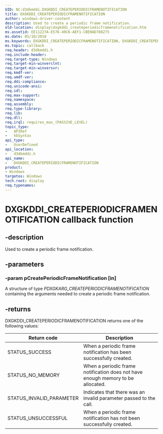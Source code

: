 ```yaml
---
UID: NC:d3dkmddi.DXGKDDI_CREATEPERIODICFRAMENOTIFICATION
title: DXGKDDI_CREATEPERIODICFRAMENOTIFICATION
author: windows-driver-content
description: Used to create a periodic frame notification.
old-location: display\dxgkddi_createperiodicframenotification.htm
ms.assetid: EE11227A-E576-49C6-AEF1-CBE0AD788275
ms.date: 05/10/2018
ms.keywords: DXGKDDI_CREATEPERIODICFRAMENOTIFICATION, DXGKDDI_CREATEPERIODICFRAMENOTIFICATION callback, DXGKDDI_CREATEPERIODICFRAMENOTIFICATION callback function [Display Devices], d3dkmddi/DXGKDDI_CREATEPERIODICFRAMENOTIFICATION, display.dxgkddi_createperiodicframenotification
ms.topic: callback
req.header: d3dkmddi.h
req.include-header: 
req.target-type: Windows
req.target-min-winverclnt: 
req.target-min-winversvr: 
req.kmdf-ver: 
req.umdf-ver: 
req.ddi-compliance: 
req.unicode-ansi: 
req.idl: 
req.max-support: 
req.namespace: 
req.assembly: 
req.type-library: 
req.lib: 
req.dll: 
req.irql: requires_max_(PASSIVE_LEVEL)
topic_type:
-	APIRef
-	kbSyntax
api_type:
-	UserDefined
api_location:
-	d3dkmddi.h
api_name:
-	DXGKDDI_CREATEPERIODICFRAMENOTIFICATION
product:
- Windows
targetos: Windows
tech.root: display
req.typenames: 
---
```


# DXGKDDI_CREATEPERIODICFRAMENOTIFICATION callback function


## -description


Used to create a periodic frame notification.


## -parameters




### -param pCreatePeriodicFrameNotification [in]

A structure of type <i>PDXGKARG_CREATEPERIODICFRAMENOTIFICATION</i> containing the arguments needed to create a periodic frame notification.


## -returns



DXGKDDI_CREATEPERIODICFRAMENOTIFICATION returns one of the following values:

|Return code|Description|
|--- |--- |
|STATUS_SUCCESS|When a periodic frame notification has been successfully created.|
|STATUS_NO_MEMORY|When a periodic frame notification does not have enough memory to be allocated.|
|STATUS_INVALID_PARAMETER|Indicates that there was an invalid parameter passed to the call.|
|STATUS_UNSUCCESSFUL|When a periodic frame notification has not been successfully created.|